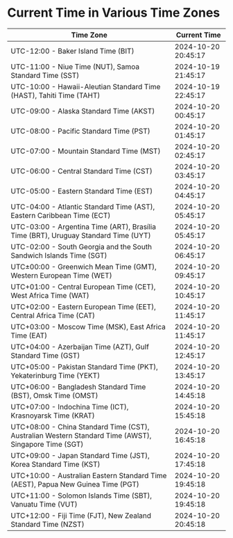 # Current Time in Various Time Zones

| Time Zone | Current Time |
|-----------|--------------|
| UTC-12:00 - Baker Island Time (BIT) | 2024-10-20 20:45:17 |
| UTC-11:00 - Niue Time (NUT), Samoa Standard Time (SST) | 2024-10-19 21:45:17 |
| UTC-10:00 - Hawaii-Aleutian Standard Time (HAST), Tahiti Time (TAHT) | 2024-10-19 22:45:17 |
| UTC-09:00 - Alaska Standard Time (AKST) | 2024-10-20 00:45:17 |
| UTC-08:00 - Pacific Standard Time (PST) | 2024-10-20 01:45:17 |
| UTC-07:00 - Mountain Standard Time (MST) | 2024-10-20 02:45:17 |
| UTC-06:00 - Central Standard Time (CST) | 2024-10-20 03:45:17 |
| UTC-05:00 - Eastern Standard Time (EST) | 2024-10-20 04:45:17 |
| UTC-04:00 - Atlantic Standard Time (AST), Eastern Caribbean Time (ECT) | 2024-10-20 05:45:17 |
| UTC-03:00 - Argentina Time (ART), Brasília Time (BRT), Uruguay Standard Time (UYT) | 2024-10-20 05:45:17 |
| UTC-02:00 - South Georgia and the South Sandwich Islands Time (SGT) | 2024-10-20 06:45:17 |
| UTC±00:00 - Greenwich Mean Time (GMT), Western European Time (WET) | 2024-10-20 09:45:17 |
| UTC+01:00 - Central European Time (CET), West Africa Time (WAT) | 2024-10-20 10:45:17 |
| UTC+02:00 - Eastern European Time (EET), Central Africa Time (CAT) | 2024-10-20 11:45:17 |
| UTC+03:00 - Moscow Time (MSK), East Africa Time (EAT) | 2024-10-20 11:45:17 |
| UTC+04:00 - Azerbaijan Time (AZT), Gulf Standard Time (GST) | 2024-10-20 12:45:17 |
| UTC+05:00 - Pakistan Standard Time (PKT), Yekaterinburg Time (YEKT) | 2024-10-20 13:45:17 |
| UTC+06:00 - Bangladesh Standard Time (BST), Omsk Time (OMST) | 2024-10-20 14:45:18 |
| UTC+07:00 - Indochina Time (ICT), Krasnoyarsk Time (KRAT) | 2024-10-20 15:45:18 |
| UTC+08:00 - China Standard Time (CST), Australian Western Standard Time (AWST), Singapore Time (SGT) | 2024-10-20 16:45:18 |
| UTC+09:00 - Japan Standard Time (JST), Korea Standard Time (KST) | 2024-10-20 17:45:18 |
| UTC+10:00 - Australian Eastern Standard Time (AEST), Papua New Guinea Time (PGT) | 2024-10-20 19:45:18 |
| UTC+11:00 - Solomon Islands Time (SBT), Vanuatu Time (VUT) | 2024-10-20 19:45:18 |
| UTC+12:00 - Fiji Time (FJT), New Zealand Standard Time (NZST) | 2024-10-20 20:45:18 |
